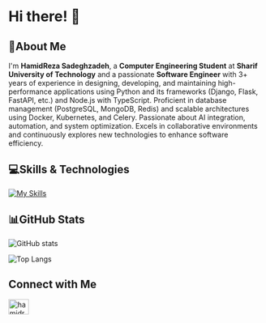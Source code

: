 # Hi there! 👋

## 💫About Me

I'm **HamidReza Sadeghzadeh**, a **Computer Engineering Student** at **Sharif University of Technology** and a passionate **Software Engineer** with 3+ years of experience in designing, developing, and maintaining high-performance applications using Python and its frameworks (Django, Flask, FastAPI, etc.) and Node.js with TypeScript. Proficient in database management (PostgreSQL, MongoDB, Redis) and scalable architectures using Docker, Kubernetes, and Celery. Passionate about AI integration, automation, and system optimization. Excels in collaborative environments and continuously explores new technologies to enhance software efficiency.

## 💻Skills & Technologies

[![My Skills](https://skillicons.dev/icons?i=django,fastapi,flask,css,sentry,rabbitmq,redis,postgres,js,git,html,mongodb,docker,kubernetes,linux,elasticsearch,selenium,nginx,sqlite,postman,vscodium,arch,debian,pycharm,vscode,vim,figma,github,gitlab,py,nodejs&perline=8)](https://skillicons.dev)

## 📊GitHub Stats

![GitHub stats](https://github-readme-stats.vercel.app/api?username=HamidRezaSZ&show=reviews,discussions_started,discussions_answered,prs_merged,prs_merged_percentage&theme=dracula)

![Top Langs](https://github-readme-stats.vercel.app/api/top-langs/?username=HamidRezaSZ&layout=compact&theme=dracula)

## Connect with Me

<a href="https://linkedin.com/in/hamidreza-sadeghzadeh" target="blank"><img align="center" src="https://raw.githubusercontent.com/rahuldkjain/github-profile-readme-generator/master/src/images/icons/Social/linked-in-alt.svg" alt="hamidreza-sadeghzadeh" height="30" width="40" /></a>
